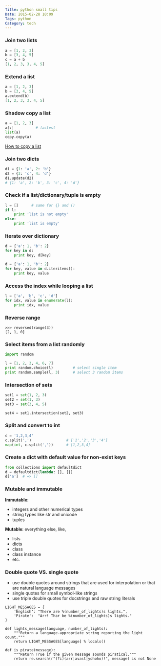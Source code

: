 ```yaml
---
Title: python small tips
Date: 2015-02-28 10:09
Tags: python
Category: tech
---
```


### Join two lists
```python
a = [1, 2, 3]
b = [3, 4, 5]
c = a + b
[1, 2, 3, 3, 4, 5]
```

### Extend a list
```python
a = [1, 2, 3]
b = [3, 4, 5]
a.extend(b)
[1, 2, 3, 3, 4, 5]
```

### Shadow copy a list
```python
a = [1, 2, 3]
a[:]          # fastest
list(a)
copy.copy(a)
```
[How to copy a list][1]

### Join two dicts
```python
d1 = {1: 'a', 2: 'b'}
d2 = {3: 'c', 4: 'd'}
d1.update(d2)
# {1: 'a', 2: 'b', 3: 'c', 4: 'd'}
```

### Check if a list/dictionary/tuple is empty
```python
l = []      # same for {} and ()
if l:
    print 'list is not empty'
else:
    print 'list is empty'
```

### Iterate over dictionary
```python
d = {'a': 1, 'b': 2}
for key in d:
    print key, d[key]
```

```python
d = {'a': 1, 'b': 2}
for key, value in d.iteritems():
    print key, value
```

### Access the index while looping a list
```python
l = ['a', 'b', 'c', 'd']
for idx, value in enumerate(l):
    print idx, value
```

### Reverse range
```
>>> reversed(range(3))
[2, 1, 0]
```

### Select items from a list randomly

```python
import random

l = [1, 2, 3, 4, 6, 7]
print random.choice(l)         # select single item
print random.sample(l, 3)      # select 3 random items
```

### Intersection of sets
```python
set1 = set(1, 2, 3)
set2 = set(1, 3)
set3 = set(3, 4, 5)

set4 = set1.intersection(set2, set3)
```

### Split and convert to int

```python
c = '1,2,3,4'
c.split(',')				# ['1','2','3','4']
map(int, c.split(','))      # [1,2,3,4]
```

### Create a dict with default value for non-exist keys
```python
from collections import defaultdict
d = defaultdict(lambda: [], {})
d['a']  # => []
```

### Mutable and immutable
__Immutable__:

- integers and other numerical types
- string types like str and unicode
- tuples

__Mutable__: everything else, like,

- lists
- dicts
- class
- class instance
- etc.


### Double quote VS. single quote
- use double quotes around strings that are used for interpolation or that are natural language messages
- single quotes for small symbol-like strings
- use triple double quotes for docstrings and raw string literals
```
LIGHT_MESSAGES = {
    'English': "There are %(number_of_lights)s lights.",
    'Pirate':  "Arr! Thar be %(number_of_lights)s lights."
}

def lights_message(language, number_of_lights):
    """Return a language-appropriate string reporting the light count."""
    return LIGHT_MESSAGES[language] % locals()

def is_pirate(message):
    """Return True if the given message sounds piratical."""
    return re.search(r"(?i)(arr|avast|yohoho)!", message) is not None
```


[1]: http://stackoverflow.com/questions/2612802/how-to-clone-or-copy-a-list-in-python
